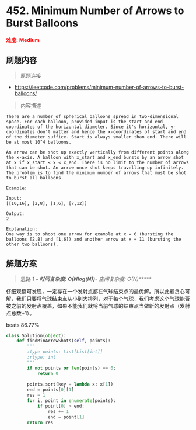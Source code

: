 # 452. Minimum Number of Arrows to Burst Balloons

**<font color=red>难度: Medium</font>**

## 刷题内容

> 原题连接

* https://leetcode.com/problems/minimum-number-of-arrows-to-burst-balloons/

> 内容描述

```
There are a number of spherical balloons spread in two-dimensional space. For each balloon, provided input is the start and end coordinates of the horizontal diameter. Since it's horizontal, y-coordinates don't matter and hence the x-coordinates of start and end of the diameter suffice. Start is always smaller than end. There will be at most 10^4 balloons.

An arrow can be shot up exactly vertically from different points along the x-axis. A balloon with x_start and x_end bursts by an arrow shot at x if x_start ≤ x ≤ x_end. There is no limit to the number of arrows that can be shot. An arrow once shot keeps travelling up infinitely. The problem is to find the minimum number of arrows that must be shot to burst all balloons.

Example:

Input:
[[10,16], [2,8], [1,6], [7,12]]

Output:
2

Explanation:
One way is to shoot one arrow for example at x = 6 (bursting the balloons [2,8] and [1,6]) and another arrow at x = 11 (bursting the other two balloons).

```

## 解题方案

> 思路 1
******- 时间复杂度: O(N*log(N))******- 空间复杂度: O(N)******


仔细观察可发现，一定存在一个发射点都在气球结束点的最优解。所以此题贪心可解，我们只要将气球结束点从小到大排列，对于每个气球，我们考虑这个气球能否被之前的发射点覆盖，如果不能我们就将当前气球的结束点当做新的发射点（发射点总数+1）。

beats 86.77%

```python
class Solution(object):
    def findMinArrowShots(self, points):
        """
        :type points: List[List[int]]
        :rtype: int
        """
        if not points or len(points) == 0:
            return 0
        
        points.sort(key = lambda x: x[1])
        end = points[0][1]
        res = 1
        for i, point in enumerate(points):
            if point[0] > end:
                res += 1
                end = point[1]
        return res
```
